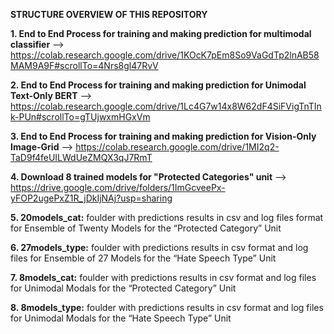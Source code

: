 **STRUCTURE OVERVIEW OF THIS REPOSITORY**

**1. End to End Process for training and making prediction for multimodal classifier**
--> https://colab.research.google.com/drive/1KOcK7pEm8So9VaGdTp2lnAB58MAM9A9F#scrollTo=4Nrs8gl47RvV

**2. End to End Process for training and making prediction for Unimodal Text-Only BERT**
 --> https://colab.research.google.com/drive/1Lc4G7w14x8W62dF4SiFVigTnTInk-PUn#scrollTo=gTUjwxmHGxVm
 
 **3. End to End Process for training and making prediction for Vision-Only Image-Grid**
 --> https://colab.research.google.com/drive/1MI2q2-TaD9f4feUILWdUeZMQX3qJ7RmT
 
 **4. Download 8 trained models for "Protected Categories" unit**
 --> https://drive.google.com/drive/folders/1ImGcveePx-yFOP2ugePxZ1R_jDkIjNAj?usp=sharing
 
 **5. 20models_cat:** foulder with predictions results in csv and log files format for Ensemble of Twenty Models for the “Protected Category” Unit
 
 **6. 27models_type:** foulder with predictions results in csv format and log files for Ensemble of 27 Models for the “Hate Speech Type” Unit
 
 **7. 8models_cat:** foulder with predictions results in csv format and log files for Unimodal Modals for the “Protected Category” Unit
 
 **8. 8models_type:** foulder with predictions results in csv format and log files for Unimodal Modals for the “Hate Speech Type” Unit
